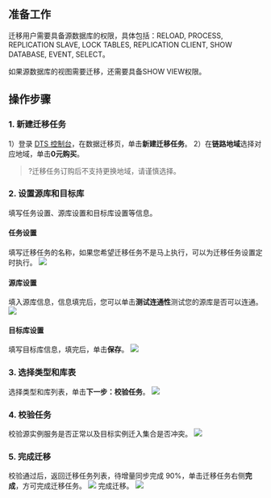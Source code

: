 ## 准备工作
迁移用户需要具备源数据库的权限，具体包括：RELOAD, PROCESS, REPLICATION SLAVE, LOCK TABLES, REPLICATION CLIENT, SHOW DATABASE, EVENT, SELECT。

如果源数据库的视图需要迁移，还需要具备SHOW VIEW权限。

## 操作步骤
### 1. 新建迁移任务
1）登录 [DTS 控制台](https://console.cloud.tencent.com/dts )，在数据迁移页，单击**新建迁移任务**。
2）在**链路地域**选择对应地域，单击**0元购买**。
>?迁移任务订购后不支持更换地域，请谨慎选择。

### 2. 设置源库和目标库
填写任务设置、源库设置和目标库设置等信息。

#### 任务设置
填写迁移任务的名称，如果您希望迁移任务不是马上执行，可以为迁移任务设置定时执行。
![](https://main.qcloudimg.com/raw/f5b1a534bd8253e35a0e0f5eec24777b.png)

#### 源库设置
填入源库信息，信息填完后，您可以单击**测试连通性**测试您的源库是否可以连通。
![](https://main.qcloudimg.com/raw/4a7070511fbde9cf4a5a207b6c1ee54e.png)

#### 目标库设置
填写目标库信息，填完后，单击**保存**。
![](https://main.qcloudimg.com/raw/93270ca13f74cac2f86012fd9df46549.png)

### 3. 选择类型和库表
选择类型和库列表，单击**下一步：校验任务**。
![](https://main.qcloudimg.com/raw/d9cda12bdba712013197a2434b7b0562.png)

### 4. 校验任务
校验源实例服务是否正常以及目标实例迁入集合是否冲突。
![](https://main.qcloudimg.com/raw/ff67c3ca23243c5759ec78ab061f6411.png)

### 5. 完成迁移
校验通过后，返回迁移任务列表，待增量同步完成 90%，单击迁移任务右侧**完成**，方可完成迁移任务。
![](https://main.qcloudimg.com/raw/2770041ad6f24bfe70a8ae64ee1ca30e.png)
完成迁移。
![](https://main.qcloudimg.com/raw/32ba2bfc5a3006da69893f784b9ea2b7.png)


